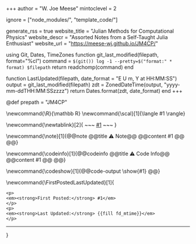 <!--
Add here global page variables to use throughout your website.
-->
+++
author = "W. Joe Meese"
mintoclevel = 2

ignore = ["node_modules/", "template_code/"]

generate_rss = true
website_title = "Julian Methods for Computational Physics"
website_descr = "Assorted Notes from a Self-Taught Julia Enthusiast"
website_url   = "https://meese-wj.github.io/JM4CP/"

using Git, Dates, TimeZones
function git_last_modified(filepath, format="%cI")
    command = `$(git()) log -1 --pretty=$("format:" * format) $filepath`
    return readchomp(command)
end

function LastUpdated(filepath, date_format = "E U m, Y at HH:MM:SS")
    output = git_last_modified(filepath)
    zdt = ZonedDateTime(output, "yyyy-mm-ddTHH:MM:SSzzzz")
    return Dates.format(zdt, date_format)
end
+++

@def prepath = "JM4CP"

<!--
Add here global latex commands to use throughout your pages.
-->
\newcommand{\R}{\mathbb R}
\newcommand{\scal}[1]{\langle #1 \rangle}

\newcommand{\newtablink}[2]{
    ~~~
    <a href="#2" target="_blank">#1</a>
    ~~~
}

\newcommand{\note}[1]{@@note @@title ⚠ Note@@ @@content #1 @@ @@}

\newcommand{\codeinfo}[1]{@@codeinfo @@title ⚠ Code Info@@ @@content #1 @@ @@}

\newcommand{\codeshow}[1]{@@code-output \show{#1} @@}

\newcommand{\FirstPostedLastUpdated}[1]{
~~~
<p>
<em><strong>First Posted:</strong> #1</em>
</p>
<p>
<em><strong>Last Updated:</strong> {{fill fd_mtime}}</em>
</p>
~~~
---
}